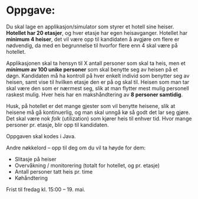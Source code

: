 Oppgave:
=======
Du skal lage en applikasjon/simulator som styrer et hotell sine heiser. **Hotellet har 20 etasjer**, og hver etasje har 
egen heisavganger. Hotellet har **minimum 4 heiser**, det vil være opp til kandidaten å avgjøre om flere er nødvendig, 
da med en begrunnelse til hvorfor flere enn 4 skal være på hotellet. 

Applikasjonen skal ta hensyn til X antall personer som skal ta heis, men et **_minimum_ av 100 unike personer** 
som skal benytte seg av heisen på et døgn. Kandidaten må ha kontroll på hver enkelt individ som benytter seg av heisen, 
samt vise til hvilken etasje den er på og skal til. Heisen som man tar skal være den som er nærmest seg, slik at man 
flytter mest mulig personell raskest mulig. Hver heis har en makshåndtering av **8 personer samtidig**.

Husk, på hotellet er det mange gjester som vil benytte heisene, slik at heisene må gå kontinuerlig, og man skal unngå 
kø så godt det lar seg gjøre. Det skal være nok _folk_ (utilization) som kjører heis til enhver tid. Hvor mange 
personer pr. etasje, blir opp til kandidaten.

Oppgaven skal kodes i Java.

Andre nøkkelord – opp til deg om du vil ta høyde for dem:

- Slitasje på heiser
- Overvåkning / monitorering (totalt for hotellet, og pr. etasje)
- Antall personer tatt heis pr. time
- Køhåndtering

Frist til fredag kl. 15:00 – 19. mai.
